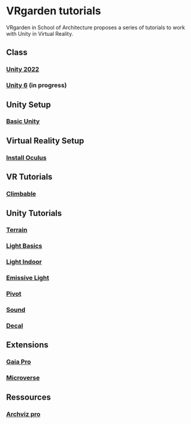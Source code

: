 # VRgarden tutorials

VRgarden in School of Architecture proposes a series of tutorials to work with Unity in Virtual Reality. 

## Class
### [Unity 2022](VRgarden_unity2022.md)
### [Unity 6](VRgarden_unity6.md) (in progress)

## Unity Setup
### [Basic Unity](VRgarden_basics.md)

## Virtual Reality Setup
### [Install Oculus](VRgarden_oculus.md)

## VR Tutorials
### [Climbable](VRgarden_climbable.md)

## Unity Tutorials
### [Terrain](VRgarden_terrain.md)
### [Light Basics](VRgarden_light.md)
### [Light Indoor](VRgarden_indoor.md)
### [Emissive Light](VRgarden_monkey.md)
### [Pivot](VRgarden_pivot.md)
### [Sound](VRgarden_sound.md)
### [Decal](VRgarden_decal.md)

## Extensions
### [Gaia Pro](VRgarden_gaiapro.md)
### [Microverse](VRgarden_microverse.md)

## Ressources
### [Archviz pro](VRgarden_archvizPro.md)
